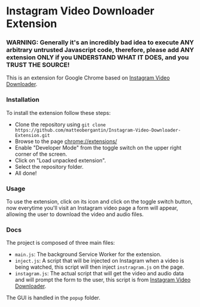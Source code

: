 # Instagram Video Downloader Extension

### WARNING: Generally it's an incredibly bad idea to execute ANY arbitrary untrusted Javascript code, therefore, please add ANY extension ONLY if you UNDERSTAND WHAT IT DOES, and you TRUST THE SOURCE!

This is an extension for Google Chrome based on [Instagram Video Downloader](https://github.com/matteobergantin/Instagram-Video-Downloader).

### Installation

To install the extension follow these steps:
* Clone the repository using `git clone https://github.com/matteobergantin/Instagram-Video-Downloader-Extension.git`
* Browse to the page [chrome://extensions/](chrome://extensions/)
* Enable "Developer Mode" from the toggle switch on the upper right corner of the screen.
* Click on "Load unpacked extension".
* Select the repository folder.
* All done!

### Usage

To use the extension, click on its icon and click on the toggle switch button, now everytime you'll visit an Instagram video page a form will appear, allowing the user to download the video and audio files.

### Docs

The project is composed of three main files:
* `main.js`: The background Service Worker for the extension.
* `inject.js`: A script that will be injected on Instagram when a video is being watched, this script will then inject `instragram.js` on the page.
* `instagram.js`: The actual script that will get the video and audio data and will prompt the form to the user, this script is from [Instagram Video Downloader](https://github.com/matteobergantin/Instagram-Video-Downloader).

The GUI is handled in the `popup` folder.